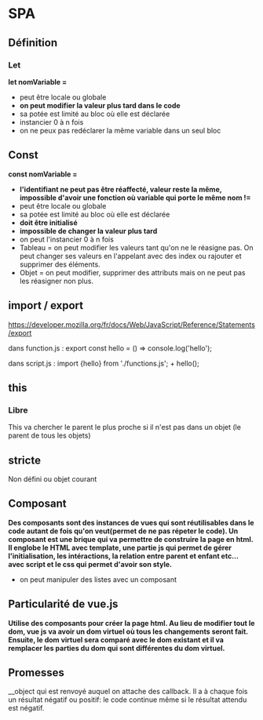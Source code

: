 # SPA

## Définition 

### Let

__let nomVariable =__ 
- peut être locale ou globale
- __on peut modifier la valeur plus tard dans le code__ 
- sa potée est limité au bloc où elle est déclarée
- instancier 0 à n fois
- on ne peux pas redéclarer la même variable dans un seul bloc


## Const

__const nomVariable =__ 
- __l'identifiant ne peut pas être réaffecté, valeur reste la même, impossible d'avoir une fonction où variable qui porte le même nom !=__
- peut être locale ou globale
- sa potée est limité au bloc où elle est déclarée
- __doit être initialisé__
- __impossible de changer la valeur plus tard__
-  on peut l'instancier 0 à n fois
-  Tableau = on peut modifier les valeurs tant qu'on ne le réasigne pas. On peut changer ses valeurs en l'appelant avec des index ou rajouter et supprimer des éléments.
- Objet = on peut modifier, supprimer des attributs mais on ne peut pas les réasigner non plus.


## import / export

https://developer.mozilla.org/fr/docs/Web/JavaScript/Reference/Statements/export

dans function.js :
export const hello = () => console.log('hello');

dans script.js : 
import {hello} from './functions.js';
+
hello();

## this 

### Libre

This va chercher le parent le plus proche si il n'est pas dans un objet (le parent de tous les objets)

## stricte

Non défini ou objet courant

## Composant 

__Des composants sont des instances de vues qui sont réutilisables dans le code autant de fois qu'on veut(permet de ne pas répeter le code). Un composant est une brique qui va permettre de construire la page en html. Il englobe le HTML avec  template, une partie js qui permet de gérer l'initialisation, les intéractions, la relation entre parent et enfant etc... avec script et le css qui permet d'avoir son style.__

- on peut manipuler des listes avec un composant


## Particularité de vue.js

__Utilise des composants pour créer la page html. Au lieu de modifier tout le dom, vue js va avoir un dom virtuel où tous les changements seront fait. Ensuite, le dom virtuel sera comparé avec le dom existant et il va remplacer les parties du dom qui sont différentes du dom virtuel.__

## Promesses 

__object qui est renvoyé auquel on attache des callback.
Il a à chaque fois un résultat négatif ou positif: le code continue même si le résultat attendu est négatif.


